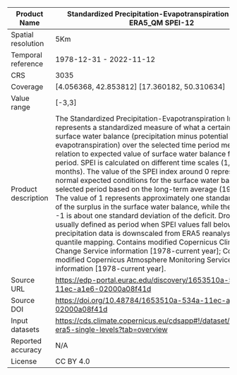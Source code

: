 |Product Name| Standardized Precipitation-Evapotranspiration Index - ERA5_QM SPEI-12 |
| --- | --- |
| Spatial resolution | 5Km |
| Temporal reference | 1978-12-31 - 2022-11-12 |
| CRS | 3035 |
| Coverage | [4.056368, 42.853812] [17.360182, 50.310634] |
| Value range | [-3,3] |
| Product description | The Standardized Precipitation-Evapotranspiration Index (SPEI) represents a standardized measure of what a certain value of surface water balance (precipitation minus potential evapotranspiration) over the selected time period means in relation to expected value of surface water balance for this period. SPEI is calculated on different time scales (1, 2, 3, 6, 12 months). The value of the SPEI index around 0 represents the normal expected conditions for the surface water balance in the selected period based on the long-term average (1981-2020). The value of 1 represents approximately one standard deviation of the surplus in the surface water balance, while the value of -1 is about one standard deviation of the deficit. Drought is usually defined as period when SPEI values fall below -1. Input precipitation data is downscaled from ERA5 reanalysis using quantile mapping. Contains modified Copernicus Climate Change Service information [1978-current year]; Contains modified Copernicus Atmosphere Monitoring Service information [1978-current year]. |
| Source URL | https://edp-portal.eurac.edu/discovery/1653510a-534a-11ec-a1e6-02000a08f41d |
| Source DOI | https://doi.org/10.48784/1653510a-534a-11ec-a1e6-02000a08f41d |
|Input datasets| https://cds.climate.copernicus.eu/cdsapp#!/dataset/reanalysis-era5-single-levels?tab=overview |
| Reported accuracy | N/A |
| License | CC BY 4.0 |
